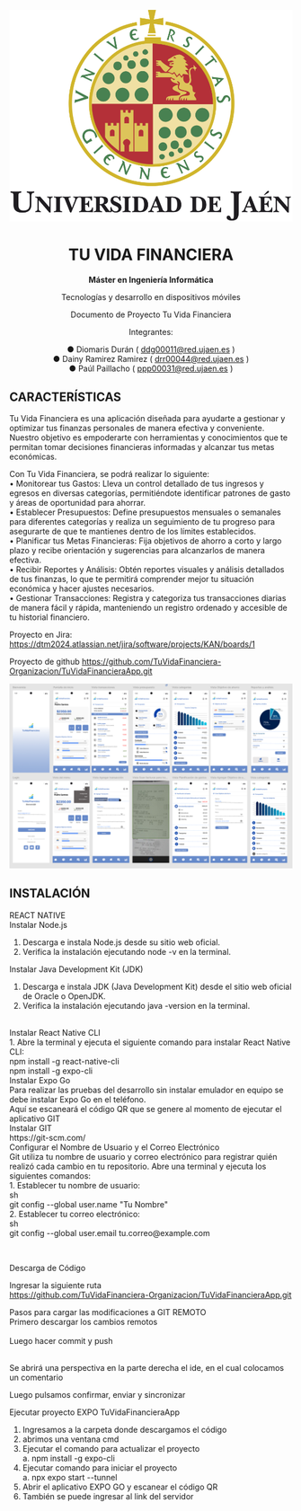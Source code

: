 <div align="center">

![Logo](images/image1.png)

# **TU VIDA FINANCIERA**
**Máster en Ingeniería Informática**


Tecnologías y desarrollo en dispositivos móviles



Documento de Proyecto
Tu Vida Financiera


Integrantes:

●	Diomaris Durán ( ddg00011@red.ujaen.es )<br/>
●	Dainy Ramirez Ramirez ( drr00044@red.ujaen.es )<br/>
●	Paúl Paillacho ( ppp00031@red.ujaen.es )



</div>

## CARACTERÍSTICAS
Tu Vida Financiera es una aplicación diseñada para ayudarte a gestionar y optimizar tus finanzas personales de manera efectiva y conveniente. Nuestro objetivo es empoderarte con herramientas y conocimientos que te permitan tomar decisiones financieras informadas y alcanzar tus metas económicas. <br/>

Con Tu Vida Financiera, se podrá realizar lo siguiente: <br/>
•	Monitorear tus Gastos: Lleva un control detallado de tus ingresos y egresos en diversas categorías, permitiéndote identificar patrones de gasto y áreas de oportunidad para ahorrar. <br/>
•	Establecer Presupuestos: Define presupuestos mensuales o semanales para diferentes categorías y realiza un seguimiento de tu progreso para asegurarte de que te mantienes dentro de los límites establecidos. <br/>
•	Planificar tus Metas Financieras: Fija objetivos de ahorro a corto y largo plazo y recibe orientación y sugerencias para alcanzarlos de manera efectiva. <br/>
•	Recibir Reportes y Análisis: Obtén reportes visuales y análisis detallados de tus finanzas, lo que te permitirá comprender mejor tu situación económica y hacer ajustes necesarios. <br/>
•	Gestionar Transacciones: Registra y categoriza tus transacciones diarias de manera fácil y rápida, manteniendo un registro ordenado y accesible de tu historial financiero. <br/>



Proyecto en Jira:
https://dtm2024.atlassian.net/jira/software/projects/KAN/boards/1 


Proyecto de github
https://github.com/TuVidaFinanciera-Organizacion/TuVidaFinancieraApp.git

![Logo](images/pantallas.png)

## INSTALACIÓN

REACT NATIVE<br/>
Instalar Node.js<br/>
1.	Descarga e instala Node.js desde su sitio web oficial.
2.	Verifica la instalación ejecutando node -v en la terminal.

Instalar Java Development Kit (JDK)<br/>
1.	Descarga e instala JDK (Java Development Kit) desde el sitio web oficial de Oracle o OpenJDK.
2.	Verifica la instalación ejecutando java -version en la terminal.
<br/>
Instalar React Native CLI<br/>
1.	Abre la terminal y ejecuta el siguiente comando para instalar React Native CLI:
<br/>
npm install -g react-native-cli<br/>
npm install -g expo-cli
<br/>
Instalar Expo Go <br/>
Para realizar las pruebas del desarrollo sin instalar emulador en equipo se debe instalar Expo Go en el teléfono.<br/>
Aquí se escaneará el código QR que se genere al momento de ejecutar el aplicativo GIT<br/>
Instalar GIT<br/>
https://git-scm.com/<br/>
Configurar el Nombre de Usuario y el Correo Electrónico<br/>
Git utiliza tu nombre de usuario y correo electrónico para registrar quién realizó cada cambio en tu repositorio. Abre una terminal y ejecuta los siguientes comandos:<br/>
1.	Establecer tu nombre de usuario:<br/>
sh<br/>
git config --global user.name "Tu Nombre"<br/>
2.	Establecer tu correo electrónico:<br/>
sh<br/>
git config --global user.email tu.correo@example.com <br/>

 

Descarga de Código


 

Ingresar la siguiente ruta<br/>
https://github.com/TuVidaFinanciera-Organizacion/TuVidaFinancieraApp.git
<br/>

Pasos para cargar las modificaciones a GIT REMOTO<br/>
Primero descargar los cambios remotos<br/>
 <br/>
Luego hacer commit y push
 
<br/>
Se abrirá una perspectiva en la parte derecha el ide, en el cual colocamos un comentario <br/>
 
Luego pulsamos confirmar, enviar y sincronizar<br/>
 
Ejecutar proyecto EXPO  TuVidaFinancieraApp<br/>
1)	Ingresamos a la carpeta donde descargamos el código<br/>
2)	abrimos una ventana cmd<br/>
3)	Ejecutar el comando para actualizar el proyecto <br/>
a.	npm install -g expo-cli<br/>
4)	Ejecutar comando para iniciar el proyecto<br/>
a.	npx expo start --tunnel<br/>
5)	Abrir el aplicativo EXPO GO y escanear el código QR<br/>
6)	También se puede ingresar al link del servidor
 <br/>



